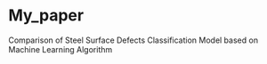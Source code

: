 # My_paper
Comparison of Steel Surface Defects Classification Model based on Machine Learning Algorithm
